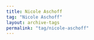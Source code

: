 ```yaml
---
title: Nicole Aschoff
tag: "Nicole Aschoff"
layout: archive-tags
permalink: "tag/nicole-aschoff"
---
```

